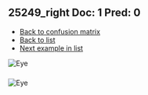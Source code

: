 ## 25249_right Doc: 1 Pred: 0
- [Back to confusion matrix](https://github.com/juliandewit/kaggle_retinopathy/blob/master/matrix.md)
- [Back to list](https://github.com/juliandewit/kaggle_retinopathy/blob/master/lists/10/list.md)
- [Next example in list](https://github.com/juliandewit/kaggle_retinopathy/blob/master/lists/10/25/25260_right.md)

![Eye](https://retinopaty.blob.core.windows.net/size1024/25249_right_1.jpeg)

### 

![Eye]()
